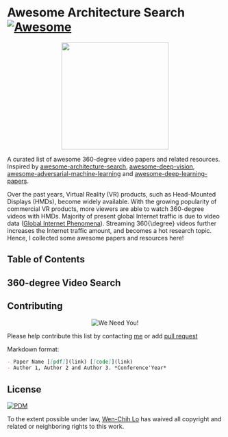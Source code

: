 # Awesome Architecture Search [![Awesome](https://awesome.re/badge.svg)](https://awesome.re)
<p align="center">
<img width="250" src="https://camo.githubusercontent.com/1131548cf666e1150ebd2a52f44776d539f06324/68747470733a2f2f63646e2e7261776769742e636f6d2f73696e647265736f726875732f617765736f6d652f6d61737465722f6d656469612f6c6f676f2e737667" "Awesome!">
</p>

  A curated list of awesome 360-degree video papers and related resources. Inspired by [awesome-architecture-search](https://github.com/markdtw/awesome-architecture-search), [awesome-deep-vision](https://github.com/kjw0612/awesome-deep-vision), [awesome-adversarial-machine-learning](https://github.com/yenchenlin/awesome-adversarial-machine-learning) and [awesome-deep-learning-papers](https://github.com/terryum/awesome-deep-learning-papers).

Over the past years, Virtual Reality (VR) products, such as Head-Mounted Displays (HMDs), become widely available. 
With the growing popularity of commercial VR products, more viewers are able to watch 360-degree videos with HMDs.
Majority of present global Internet traffic is due to video data ([Global Internet Phenomena](https://www.sandvine.com/trends/global-internet-phenomena/)). 
Streaming 360{\degree} videos further increases the Internet traffic amount, and becomes a hot research topic.
Hence, I collected some awesome papers and resources here!

## Table of Contents

## 360-degree Video Search

## Contributing
<p align="center">
<img src="http://cdn1.sportngin.com/attachments/news_article/7269/5172/needyou_small.jpg" alt="We Need You!">
</p>

Please help contribute this list by contacting [me](https://markdtw.github.io/) or add [pull request](https://github.com/markdtw/awesome-architecture-search/pulls)

Markdown format:
```markdown
- Paper Name [[pdf]](link) [[code]](link)
- Author 1, Author 2 and Author 3. *Conference'Year*
```

## License

[![PDM](https://licensebuttons.net/p/mark/1.0/88x31.png)](https://creativecommons.org/publicdomain/zero/1.0/)

To the extent possible under law, [Wen-Chih Lo](https://briandicky.giuhub.io) has waived all copyright and related or neighboring rights to this work.
